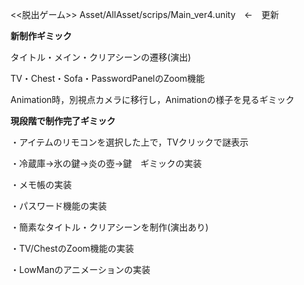 <<脱出ゲーム>>
Asset/AllAsset/scrips/Main_ver4.unity　←　更新


**新制作ギミック**

タイトル・メイン・クリアシーンの遷移(演出)

TV・Chest・Sofa・PasswordPanelのZoom機能

Animation時，別視点カメラに移行し，Animationの様子を見るギミック

**現段階で制作完了ギミック**

・アイテムのリモコンを選択した上で，TVクリックで謎表示

・冷蔵庫→氷の鍵→炎の壺→鍵　ギミックの実装

・メモ帳の実装

・パスワード機能の実装

・簡素なタイトル・クリアシーンを制作(演出あり)
  
・TV/ChestのZoom機能の実装

・LowManのアニメーションの実装
